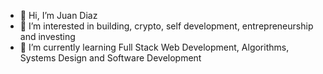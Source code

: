 - 👋 Hi, I’m Juan Diaz
- 👀 I’m interested in building, crypto, self development, entrepreneurship and investing
- 🌱 I’m currently learning Full Stack Web Development, Algorithms, Systems Design and Software Development

<!---
lordkibou/lordkibou is a ✨ special ✨ repository because its `README.md` (this file) appears on your GitHub profile.
You can click the Preview link to take a look at your changes.
--->
